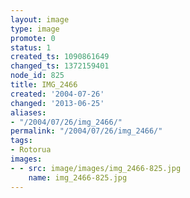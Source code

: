 ```yaml
---
layout: image
type: image
promote: 0
status: 1
created_ts: 1090861649
changed_ts: 1372159401
node_id: 825
title: IMG_2466
created: '2004-07-26'
changed: '2013-06-25'
aliases:
- "/2004/07/26/img_2466/"
permalink: "/2004/07/26/img_2466/"
tags:
- Rotorua
images:
- - src: image/images/img_2466-825.jpg
    name: img_2466-825.jpg
---
```


